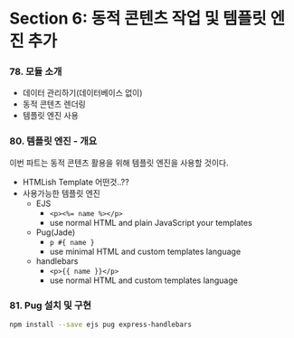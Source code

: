 # Section 6: 동적 콘텐츠 작업 및 템플릿 엔진 추가

### 78. 모듈 소개

- 데이터 관리하기(데이터베이스 없이)
- 동적 콘텐츠 렌더링
- 템플릿 엔진 사용

### 80. 템플릿 엔진 - 개요
이번 파트는 동적 콘텐츠 활용을 위해 템플릿 엔진을 사용할 것이다.
- HTMLish Template 어떤것..??
- 사용가능한 템플릿 엔진
  - EJS
    - `<p><%= name %></p>`
    - use normal HTML and plain JavaScript your templates
  - Pug(Jade)
    - `p #{ name }`
    - use minimal HTML and custom templates language
  - handlebars
    - `<p>{{ name }}</p>`
    - use normal HTML and custom templates language

### 81. Pug 설치 및 구현

```bash
npm install --save ejs pug express-handlebars
```